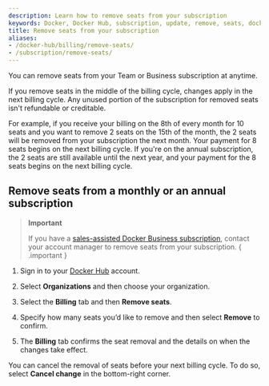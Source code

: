 ```yaml
---
description: Learn how to remove seats from your subscription
keywords: Docker, Docker Hub, subscription, update, remove, seats, docker core
title: Remove seats from your subscription
aliases:
- /docker-hub/billing/remove-seats/
- /subscription/remove-seats/
---
```


You can remove seats from your Team or Business subscription at anytime.

If you remove seats in the middle of the billing cycle, changes apply in the next billing cycle. Any unused portion of the subscription for removed seats isn't refundable or creditable.

For example, if you receive your billing on the 8th of every month for 10 seats and you want to remove 2 seats on the 15th of the month, the 2 seats will be removed from your subscription the next month. Your payment for 8 seats begins on the next billing cycle. If you're on the annual subscription, the 2 seats are still available until the next year, and your payment for the 8 seats begins on the next billing cycle.

## Remove seats from a monthly or an annual subscription

>**Important**
>
>If you have a [sales-assisted Docker Business subscription](details.md#sales-assisted), contact your account manager to remove seats from your subscription. 
{ .important }

1. Sign in to your [Docker Hub](https://hub.docker.com) account.

2. Select **Organizations** and then choose your organization.

3. Select the **Billing** tab and then **Remove seats**.

4. Specify how many seats you’d like to remove and then select **Remove** to confirm.

5. The **Billing** tab confirms the seat removal and the details on when the changes take effect.

You can cancel the removal of seats before your next billing cycle. To do so, select **Cancel change** in the bottom-right corner.
